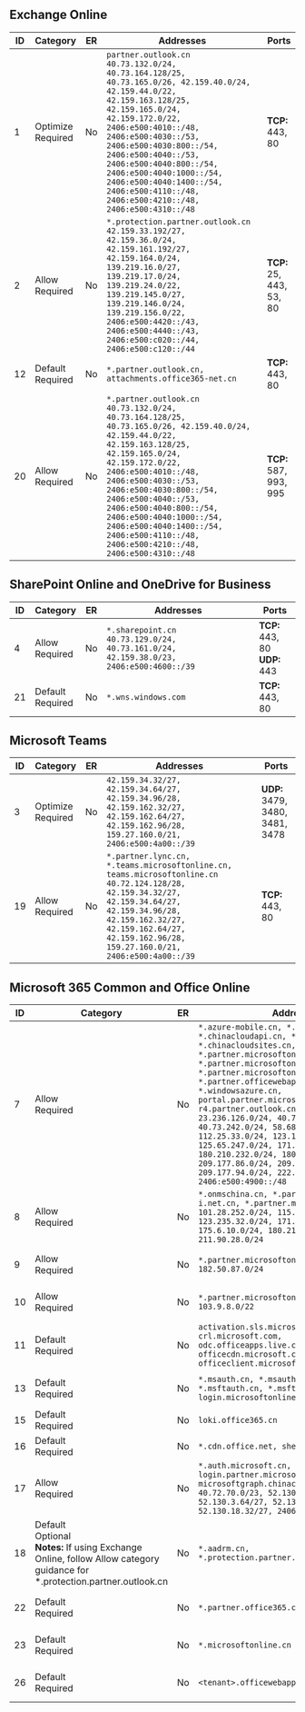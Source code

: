 <!--THIS FILE IS AUTOMATICALLY GENERATED. MANUAL CHANGES WILL BE OVERWRITTEN.-->
<!--Please contact the Office 365 Endpoints team with any questions.-->
<!--China endpoints version 2025013000-->
<!--File generated 2025-02-17 06:02:34.2784-->

## Exchange Online

ID | Category | ER | Addresses | Ports
-- | -------------------- | -- | ----------------------------------------------------------------------------------------------------------------------------------------------------------------------------------------------------------------------------------------------------------------------------------------------------------------------------------------------------------------------------------------------------- | ------------------------
1 | Optimize<BR>Required | No | `partner.outlook.cn`<BR>`40.73.132.0/24, 40.73.164.128/25, 40.73.165.0/26, 42.159.40.0/24, 42.159.44.0/22, 42.159.163.128/25, 42.159.165.0/24, 42.159.172.0/22, 2406:e500:4010::/48, 2406:e500:4030::/53, 2406:e500:4030:800::/54, 2406:e500:4040::/53, 2406:e500:4040:800::/54, 2406:e500:4040:1000::/54, 2406:e500:4040:1400::/54, 2406:e500:4110::/48, 2406:e500:4210::/48, 2406:e500:4310::/48` | **TCP:** 443, 80
2 | Allow<BR>Required | No | `*.protection.partner.outlook.cn`<BR>`42.159.33.192/27, 42.159.36.0/24, 42.159.161.192/27, 42.159.164.0/24, 139.219.16.0/27, 139.219.17.0/24, 139.219.24.0/22, 139.219.145.0/27, 139.219.146.0/24, 139.219.156.0/22, 2406:e500:4420::/43, 2406:e500:4440::/43, 2406:e500:c020::/44, 2406:e500:c120::/44` | **TCP:** 25, 443, 53, 80
12 | Default<BR>Required | No | `*.partner.outlook.cn, attachments.office365-net.cn` | **TCP:** 443, 80
20 | Allow<BR>Required | No | `*.partner.outlook.cn`<BR>`40.73.132.0/24, 40.73.164.128/25, 40.73.165.0/26, 42.159.40.0/24, 42.159.44.0/22, 42.159.163.128/25, 42.159.165.0/24, 42.159.172.0/22, 2406:e500:4010::/48, 2406:e500:4030::/53, 2406:e500:4030:800::/54, 2406:e500:4040::/53, 2406:e500:4040:800::/54, 2406:e500:4040:1000::/54, 2406:e500:4040:1400::/54, 2406:e500:4110::/48, 2406:e500:4210::/48, 2406:e500:4310::/48` | **TCP:** 587, 993, 995

## SharePoint Online and OneDrive for Business

ID | Category | ER | Addresses | Ports
-- | ------------------- | -- | ------------------------------------------------------------------------------------------ | --------------------------------
4 | Allow<BR>Required | No | `*.sharepoint.cn`<BR>`40.73.129.0/24, 40.73.161.0/24, 42.159.38.0/23, 2406:e500:4600::/39` | **TCP:** 443, 80<BR>**UDP:** 443
21 | Default<BR>Required | No | `*.wns.windows.com` | **TCP:** 443, 80

## Microsoft Teams

ID | Category | ER | Addresses | Ports
-- | -------------------- | -- | ---------------------------------------------------------------------------------------------------------------------------------------------------------------------------------------------------------------------------------------------- | ----------------------------------
3 | Optimize<BR>Required | No | `42.159.34.32/27, 42.159.34.64/27, 42.159.34.96/28, 42.159.162.32/27, 42.159.162.64/27, 42.159.162.96/28, 159.27.160.0/21, 2406:e500:4a00::/39` | **UDP:**  3479,  3480,  3481, 3478
19 | Allow<BR>Required | No | `*.partner.lync.cn, *.teams.microsoftonline.cn, teams.microsoftonline.cn`<BR>`40.72.124.128/28, 42.159.34.32/27, 42.159.34.64/27, 42.159.34.96/28, 42.159.162.32/27, 42.159.162.64/27, 42.159.162.96/28, 159.27.160.0/21, 2406:e500:4a00::/39` | **TCP:** 443, 80

## Microsoft 365 Common and Office Online

ID | Category | ER | Addresses | Ports
-- | ------------------------------------------------------------------------------------------------------------------------------ | -- | -------------------------------------------------------------------------------------------------------------------------------------------------------------------------------------------------------------------------------------------------------------------------------------------------------------------------------------------------------------------------------------------------------------------------------------------------------------------------------------------------------------------------------------------------------------------------------------------------------------- | ----------------
7 | Allow<BR>Required | No | `*.azure-mobile.cn, *.chinacloud-mobile.cn, *.chinacloudapi.cn, *.chinacloudapp.cn, *.chinacloudsites.cn, *.partner.microsoftonline-m-i.net.cn, *.partner.microsoftonline-m.net.cn, *.partner.microsoftonline-p.net.cn, *.partner.officewebapps.cn, *.windowsazure.cn, portal.partner.microsoftonline.cdnsvc.com, r4.partner.outlook.cn`<BR>`23.236.126.0/24, 40.73.240.0/24, 40.73.242.0/24, 58.68.168.0/24, 112.25.33.0/24, 123.150.49.0/24, 125.65.247.0/24, 171.107.84.0/24, 180.210.232.0/24, 180.210.234.0/24, 209.177.86.0/24, 209.177.90.0/24, 209.177.94.0/24, 222.161.226.0/24, 2406:e500:4900::/48` | **TCP:** 443, 80
8 | Allow<BR>Required | No | `*.onmschina.cn, *.partner.microsoftonline-i.net.cn, *.partner.microsoftonline.net.cn`<BR>`101.28.252.0/24, 115.231.150.0/24, 123.235.32.0/24, 171.111.154.0/24, 175.6.10.0/24, 180.210.229.0/24, 211.90.28.0/24` | **TCP:** 443, 80
9 | Allow<BR>Required | No | `*.partner.microsoftonline-p.cn`<BR>`182.50.87.0/24` | **TCP:** 443, 80
10 | Allow<BR>Required | No | `*.partner.microsoftonline.cn`<BR>`103.9.8.0/22` | **TCP:** 443, 80
11 | Default<BR>Required | No | `activation.sls.microsoft.com, crl.microsoft.com, odc.officeapps.live.com, officecdn.microsoft.com, officeclient.microsoft.com` | **TCP:** 443, 80
13 | Default<BR>Required | No | `*.msauth.cn, *.msauthimages.cn, *.msftauth.cn, *.msftauthimages.cn, login.microsoftonline.com` | **TCP:** 443, 80
15 | Default<BR>Required | No | `loki.office365.cn` | **TCP:** 443
16 | Default<BR>Required | No | `*.cdn.office.net, shellprod.msocdn.com` | **TCP:** 443
17 | Allow<BR>Required | No | `*.auth.microsoft.cn, login.partner.microsoftonline.cn, microsoftgraph.chinacloudapi.cn`<BR>`40.72.70.0/23, 52.130.2.32/27, 52.130.3.64/27, 52.130.17.192/27, 52.130.18.32/27, 2406:e500:5500::/48` | **TCP:** 443, 80
18 | Default<BR>Optional<BR>**Notes:** If using Exchange Online, follow Allow category guidance for *.protection.partner.outlook.cn | No | `*.aadrm.cn, *.protection.partner.outlook.cn` | **TCP:** 443
22 | Default<BR>Required | No | `*.partner.office365.cn` | **TCP:** 443, 80
23 | Default<BR>Required | No | `*.microsoftonline.cn` | **TCP:** 443, 80
26 | Default<BR>Required | No | `<tenant>.officewebapps.cn` | **TCP:** 443, 80
